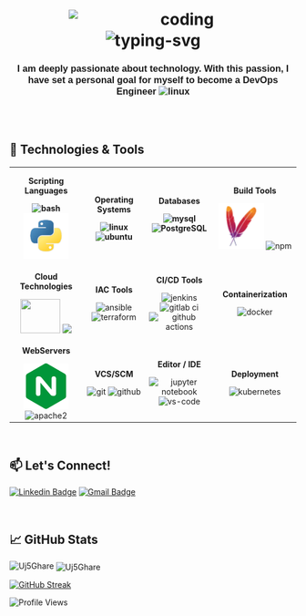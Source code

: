 <!-- About Me Section -->

<h1 align="center"><img align="right" alt="coding" width="400" src="https://user-images.githubusercontent.com/58518192/87162442-bf3e8180-c2e7-11ea-9f2a-53a50306b7ce.gif"><img align="center" alt="typing-svg" src="https://readme-typing-svg.herokuapp.com?font=Fira+Code&size=25&duration=3000&pause=1000&center=true&vCenter=true&width=435&lines=Hi+👋,+I'm+Ujwal+Pachghare;Passionate+DevOps+Engineer;Always+Learning+Something+New"></h1>
<h3 align="center"><font face="Arial">I am deeply passionate about technology. With this passion, I have set a personal goal for myself to become a DevOps Engineer <img src="https://www.logolynx.com/images/logolynx/68/683f75d4c40a5b7c2f1ff598d2ed942b.png" alt="linux" title="linux" width="50" height"40"/></font></h3>
<br><br>

<!-- Skills Section -->
## 🔧 Technologies & Tools

<table>
  <tr>
      <td width="200"> <div align="center"> <p> <b> Scripting Languages <b/> </p> <img src="https://www.vectorlogo.zone/logos/gnu_bash/gnu_bash-icon.svg" alt="bash" title="bash" title="bash" width="70" height="70"/>  <img src="https://raw.githubusercontent.com/github/explore/80688e429a7d4ef2fca1e82350fe8e3517d3494d/topics/python/python.png" alt="python" title="python" width="80" height="80"/> 
      <td width="200"> <div align="center"> <p> <b> Operating Systems <b/> </p> <img src="https://logos-world.net/wp-content/uploads/2020/09/Linux-Logo-1996-present.png" alt="linux" title="linux" width="90" height="70"/> </span> <img src="https://www.vectorlogo.zone/logos/ubuntu/ubuntu-icon.svg" alt="ubuntu" title="ubuntu" width="70" height="70"/>
      <td width="200"> <div align="center"> <p><b> Databases <b/><p/> <img src="https://www.svgrepo.com/show/342053/mysql.svg" alt="mysql" title="mysql" width="80" height="80"/>  <img src="https://th.bing.com/th/id/OIP.ZgypkCzlRf6G11gKgj3k8AHaHa?w=156&h=180&c=7&r=0&o=5&dpr=1.4&pid=1.7" alt="PostgreSQL" title="PostgreSQL" width="80" height="80"/>
      <td width="200"> <div align="center"> <p> <b> Build Tools </b> </p> <img src="https://raw.githubusercontent.com/vscode-icons/vscode-icons/72101ee333eca9219ac9a7c14d4834eef8e4c64b/icons/file_type_maven.svg" alt="maven" title="maven" width="80" height="80"/> <img src="https://th.bing.com/th/id/OIP.i5eapjfPCTnTze-T5MvGYAHaFj?w=236&h=180&c=7&r=0&o=5&dpr=1.4&pid=1.7" alt="npm" title="npm" width="80" height="80"/>
  <tr/>
      
  <tr>
      <td width="200"> <div align="center"> <p> <b> Cloud Technologies </b> </p> <img src="https://www.pngkey.com/png/full/246-2467177_aws-logo-png-free-stock-aws-logo-png.png" width="70" height="60"/> <img src="https://th.bing.com/th/id/OIP.AwYBo4ozW7Tyw0klywlo7wHaHa?w=180&h=180&c=7&r=0&o=5&dpr=1.4&pid=1.7" width="80" height="`100"/> 
      <td width="200"> <div align="center"> <p> <b> IAC Tools </b> </p> <img src="https://www.vectorlogo.zone/logos/ansible/ansible-icon.svg" alt="ansible" title="ansible" width="70" height="70"/> <img src="https://www.vectorlogo.zone/logos/terraformio/terraformio-icon.svg" alt="terraform" title="terraform" width="70" height="70"/> 
      <td width="200"> <div align="center"> <p> <b> CI/CD Tools </b> </p> <img src="https://www.vectorlogo.zone/logos/jenkins/jenkins-icon.svg" alt="jenkins" title="jenkins" width="80" height="80"/> <img src="https://th.bing.com/th/id/OIP.U0W2_0CeAJChacOneQUmpQHaG1?w=184&h=180&c=7&r=0&o=5&dpr=1.4&pid=1.7" alt="gitlab ci" title="gitlab ci" width="70" height="70"/> <img src="https://th.bing.com/th/id/OIP.M0PvNHo83jWISFB_Jme3kQHaHa?w=154&h=180&c=7&r=0&o=5&dpr=1.4&pid=1.7" alt="github actions" title="github actions" width="70" height="70"/> 
      <td width="200"> <div align="center"> <p> <b> Containerization </b> </p> <img src="https://th.bing.com/th/id/OIP.thT1QMWthIUwfkukg7FE5QHaEK?w=1280&h=720&rs=1&pid=ImgDetMain" alt="docker" title="docker" width="210" height="130"/> 
  <tr/>
      
  <tr>
      <td width="200"> <div align="center"> <p> <b> WebServers </b> </p> <img src="https://raw.githubusercontent.com/github/explore/85cceaeeaf993ca35664dc37ea24f9237fbbfc14/topics/nginx/nginx.png" alt="nginx" title="nginx" width="80" height="80"/> <img src="https://th.bing.com/th/id/OIP.Scka1ZevAvbVx4BOlPBovgHaHa?w=198&h=198&c=7&r=0&o=5&dpr=1.4&pid=1.7" alt="apache2" title="apache2" width="80" height="80"/>
      <td width="200"> <div align="center">  <p> <b> VCS/SCM </b> </p> <img src="https://www.vectorlogo.zone/logos/git-scm/git-scm-icon.svg" alt="git" title="git" width="80" height="80"/>  <img src="https://www.vectorlogo.zone/logos/github/github-icon.svg" alt="github" title="github" width="80" height="80"/>  
      <td width="200"> <div align="center"> <p> <b> Editor / IDE </b> </p> <img src="https://th.bing.com/th/id/OIP.U0DqdiY8fB8E1_47Pu0C1wHaHa?w=164&h=180&c=7&r=0&o=5&dpr=1.4&pid=1.7" alt="jupyter notebook" title="jupyter notebook" width="80" height="80"/> <img src="https://www.vectorlogo.zone/logos/visualstudio_code/visualstudio_code-icon.svg" alt="vs-code" title="vs-code" width="70" height="70"/> <div align="center"> 
      <td width="200"> <div align="center"> <p> <b> Deployment </b> </p> <img src="https://miro.medium.com/v2/resize:fit:1200/1*T0hxgG1nckO7D6C6X2iHVg.png" alt="kubernetes" title="kubernetes" width="200" height="90"/>
  </tr>     
</table>
<br>


<!-- Contact Section -->
## 📫 Let's Connect!
  
[![Linkedin Badge](https://img.shields.io/badge/-LinkedIn-blue?style=flat&logo=Linkedin&logoColor=white)](https://linkedin.com/in/ujwal-pachghare)
[![Gmail Badge](https://img.shields.io/badge/-Gmail-red?style=flat&logo=Gmail&logoColor=white)](ujwal5ghare@gmail.com)

<br>

## 📈 GitHub Stats
<!-- GitHub Statatics -->
<p><img align="left" src="https://github-readme-stats.vercel.app/api/top-langs?username=Uj5Ghare&show_icons=true&locale=en&layout=compact&theme=radical&background=000000" alt="Uj5Ghare" /></p>

<p>&nbsp;<img align="center" src="https://github-readme-stats.vercel.app/api?username=Uj5Ghare&show_icons=true&locale=en&theme=radical&background=000000" alt="Uj5Ghare" /></p>

[![GitHub Streak](http://github-readme-streak-stats.herokuapp.com?user=Uj5Ghare&theme=dark&background=000000)](https://github.com/Uj5Ghare)

![Profile Views](https://komarev.com/ghpvc/?username=Uj5Ghare&color=blueviolet&style=flat-square) 

